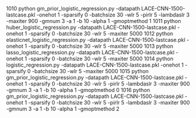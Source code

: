  1010  python gm_prior_logistic_regression.py -datapath LACE-CNN-1500-lastcase.pkl -onehot 1 -sparsify 0 -batchsize 30 -wlr 5 -pirlr 5 -lambdaslr 3 -maxiter 900 -gmnum 3 -a 1 -b 10 -alpha 1 -gmoptmethod 1
  1011  python huber_logistic_regression.py -datapath LACE-CNN-1500-lastcase.pkl -onehot 1 -sparsify 0 -batchsize 30 -wlr 5 -maxiter 5000
   1012  python elasticnet_logistic_regression.py -datapath LACE-CNN-1500-lastcase.pkl -onehot 1 -sparsify 0 -batchsize 30 -wlr 5 -maxiter 5000
    1013  python lasso_logistic_regression.py -datapath LACE-CNN-1500-lastcase.pkl -onehot 1 -sparsify 0 -batchsize 30 -wlr 5 -maxiter 5000
     1014  python logistic_regression.py -datapath LACE-CNN-1500-lastcase.pkl -onehot 1 -sparsify 0 -batchsize 30 -wlr 5 -maxiter 5000
      1015  python gm_prior_logistic_regression.py -datapath LACE-CNN-1500-lastcase.pkl -onehot 1 -sparsify 0 -batchsize 30 -wlr 5 -pirlr 5 -lambdaslr 3 -maxiter 900 -gmnum 3 -a 1 -b 10 -alpha 1 -gmoptmethod 0
       1016  python gm_prior_logistic_regression.py -datapath LACE-CNN-1500-lastcase.pkl -onehot 1 -sparsify 0 -batchsize 30 -wlr 5 -pirlr 5 -lambdaslr 3 -maxiter 900 -gmnum 3 -a 1 -b 10 -alpha 1 -gmoptmethod 2

